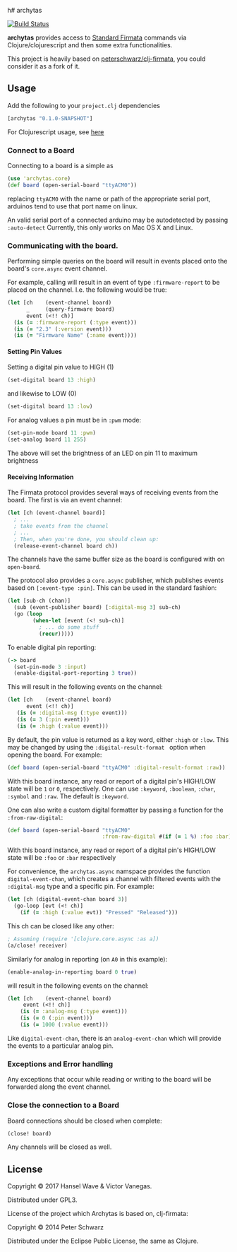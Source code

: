 h# archytas

[![Build Status](https://travis-ci.org/hanselmw/archytas.svg?branch=master)](https://travis-ci.org/hanselmw/archytas)

**archytas** provides access to [Standard Firmata](http://archytas.org/) commands via Clojure/clojurescript 
and then some extra functionalities.

This project is heavily based on [peterschwarz/clj-firmata](https://github.com/peterschwarz/clj-firmata), you could consider it as a fork of it.

## Usage

Add the following to your `project.clj` dependencies

```clojure
[archytas "0.1.0-SNAPSHOT"]
```

For Clojurescript usage, see [here](doc/clojurescript.md)

### Connect to a Board

Connecting to a board is a simple as

```clojure
(use 'archytas.core)
(def board (open-serial-board "ttyACM0"))
```

replacing `ttyACM0` with the name or path of the appropriate serial port,
arduinos tend to use that port name on linux.

An valid serial port of a connected arduino may be autodetected by passing `:auto-detect`  Currently, this only works on Mac OS X and Linux.

### Communicating with the board.

Performing simple queries on the board will result in events placed onto the board's `core.async` event channel.

For example, calling will result in an event of type `:firmware-report` to be placed on the channel.  I.e. the following would be true:

```clojure
(let [ch    (event-channel board)
      _     (query-firmware board)
      event (<!! ch)]
  (is (= :firmware-report (:type event)))
  (is (= "2.3" (:version event)))
  (is (= "Firmware Name" (:name event))))
```

#### Setting Pin Values

Setting a digital pin value to HIGH (1)

```clojure
(set-digital board 13 :high)
```

and likewise to LOW (0)

```clojure
(set-digital board 13 :low)
```

For analog values a pin must be in `:pwm` mode:

```clojure
(set-pin-mode board 11 :pwm)
(set-analog board 11 255)
```

The above will set the brightness of an LED on pin 11 to maximum brightness

#### Receiving Information

The Firmata protocol provides several ways of receiving events from the board.  The first is via an event channel:

```clojure
(let [ch (event-channel board)]
  ; ...
  ; take events from the channel
  ; ...
  ; Then, when you're done, you should clean up:
  (release-event-channel board ch))
```

The channels have the same buffer size as the board is configured with on `open-board`.

The protocol also provides a `core.async` publisher, which publishes events based on `[:event-type :pin]`.  This can be used in the standard fashion:

```clojure
(let [sub-ch (chan)]
  (sub (event-publisher board) [:digital-msg 3] sub-ch)
  (go (loop
        (when-let [event (<! sub-ch)]
          ; ... do some stuff
          (recur)))))
```

To enable digital pin reporting:

```clojure
(-> board
  (set-pin-mode 3 :input)
  (enable-digital-port-reporting 3 true))
```

This will result in the following events on the channel:

```clojure
(let [ch    (event-channel board)
      event (<!! ch)]
   (is (= :digital-msg (:type event)))
   (is (= 3 (:pin event)))
   (is (= :high (:value event)))
```

By default, the pin value is returned as a key word, either `:high` or `:low`. This may be changed by using the `:digital-result-format ` option when opening the board.  For example:

```clojure
(def board (open-serial-board "ttyACM0" :digital-result-format :raw))
```

With this board instance, any read or report of a digital pin's HIGH/LOW state will be `1` or `0`, respectively.  One can use `:keyword`, `:boolean`, `:char`, `:symbol` and `:raw`.  The default is `:keyword`.

One can also write a custom digital formatter by passing a function for the `:from-raw-digital`:

```clojure
(def board (open-serial-board "ttyACM0" 
                              :from-raw-digital #(if (= 1 %) :foo :bar)))
```

With this board instance, any read or report of a digital pin's HIGH/LOW state will be `:foo` or `:bar` respectively

For convenience, the `archytas.async` namspace provides the function `digital-event-chan`, which creates a channel with filtered events with the `:digital-msg` type and a specific pin.  For example:

```clojure
(let [ch (digital-event-chan board 3)]
  (go-loop [evt (<! ch)]
    (if (= :high (:value evt)) "Pressed" "Released")))
```

This ch can be closed like any other:

```clojure
; Assuming (require '[clojure.core.async :as a])
(a/close! receiver)
```

Similarly for analog in reporting (on `A0` in this example):

```clojure
(enable-analog-in-reporting board 0 true)
```

will result in the following events on the channel:

```clojure
(let [ch    (event-channel board)
     event (<!! ch)]
    (is (= :analog-msg (:type event)))
    (is (= 0 (:pin event)))
    (is (= 1000 (:value event)))
```

Like `digital-event-chan`, there is an `analog-event-chan` which will provide the events to a particular analog pin.

### Exceptions and Error handling

Any exceptions that occur while reading or writing to the board will be forwarded along the event channel. 

### Close the connection to a Board

Board connections should be closed when complete:

```clojure
(close! board)
```

Any channels will be closed as well.

## License

Copyright © 2017 Hansel Wave & Victor Vanegas.

Distributed under GPL3.


License of the project which Archytas is based on, clj-firmata:

Copyright © 2014 Peter Schwarz

Distributed under the Eclipse Public License, the same as Clojure.
